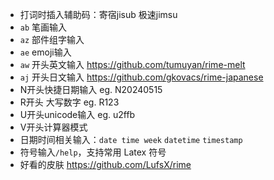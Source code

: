 - 打词时插入辅助码：寄宿jisub 极速jimsu
- `ab` 笔画输入
- `az` 部件组字输入
- `ae` emoji输入
- `aw` 开头英文输入 https://github.com/tumuyan/rime-melt
- `aj` 开头日文输入 https://github.com/gkovacs/rime-japanese
- N开头快捷日期输入 eg. N20240515
- R开头 大写数字 eg. R123
- U开头unicode输入 eg. u2ffb
- V开头计算器模式
- 日期时间相关输入：`date time week` `datetime` `timestamp`
- 符号输入`/help`，支持常用 Latex 符号
- 好看的皮肤 https://github.com/LufsX/rime
